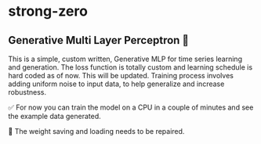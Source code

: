 # strong-zero
## Generative Multi Layer Perceptron 🤖 

This is a simple, custom written, Generative MLP for time series learning and generation. 
The loss function is totally custom and learning schedule is hard coded as of now. This will be updated.
Training process involves adding uniform noise to input data, to help generalize and increase robustness. 

✅ For now you can train the model on a CPU in a couple of minutes and see the example data generated. 

🚫 The weight saving and loading needs to be repaired. 
